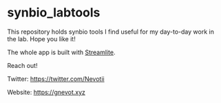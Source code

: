 # synbio_labtools
This repository holds synbio tools I find useful for my day-to-day work in the lab. Hope you like it!

The whole app is built with [Streamlite](https://streamlit.io/).

Reach out!

Twitter: https://twitter.com/Nevotii

Website: https://gnevot.xyz
